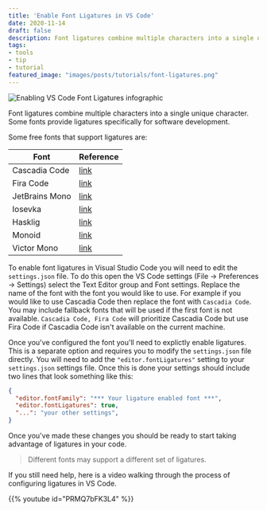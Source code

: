 ```yaml
---
title: 'Enable Font Ligatures in VS Code'
date: 2020-11-14
draft: false
description: Font ligatures combine multiple characters into a single unique character. Some fonts provide ligatures specifically for software development.
tags:
- tools
- tip
- tutorial
featured_image: "images/posts/tutorials/font-ligatures.png"
---
```


![Enabling VS Code Font Ligatures infographic](/images/posts/tutorials/font-ligatures.png)

Font ligatures combine multiple characters into a single unique character. Some fonts provide ligatures specifically for software development.

Some free fonts that support ligatures are:

| Font | Reference |
| ---- | --------- |
| Cascadia Code | [link](https://github.com/microsoft/cascadia-code) |
| Fira Code | [link](https://github.com/tonsky/FiraCode) |
| JetBrains Mono | [link](https://www.jetbrains.com/lp/mono/) |
| Iosevka | [link](https://github.com/be5invis/Iosevka) |
| Hasklig | [link](https://github.com/i-tu/Hasklig) |
| Monoid | [link](https://larsenwork.com/monoid/) |
| Victor Mono | [link](https://rubjo.github.io/victor-mono/) |

To enable font ligatures in Visual Studio Code you will need to edit the `settings.json` file. To do this open the VS Code settings (File -> Preferences -> Settings) select the Text Editor group and Font settings. Replace the name of the font with the font you would like to use. For example if you would like to use Cascadia Code then replace the font with `Cascadia Code`. You may include fallback fonts that will be used if the first font is not available. `Cascadia Code, Fira Code` will prioritize Cascadia Code but use Fira Code if Cascadia Code isn't available on the current machine.

Once you've configured the font you'll need to explictly enable ligatures. This is a separate option and requires you to modify the `settings.json` file directly. You will need to add the `"editor.fontLigatures"` setting to your `settings.json` settings file. Once this is done your settings should include two lines that look something like this:

```json
{
  "editor.fontFamily": "*** Your ligature enabled font ***",
  "editor.fontLigatures": true,
  "...": "your other settings",
}
```

Once you've made these changes you should be ready to start taking advantage of ligatures in your code.

> Different fonts may support a different set of ligatures.

If you still need help, here is a video walking through the process of configuring ligatures in VS Code.

{{% youtube id="PRMQ7bFK3L4" %}}
